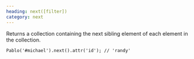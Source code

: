 ```yaml
--- 
heading: next([filter])
category: next
---
```


Returns a collection containing the next sibling element of each element in the collection.

    Pablo('#michael').next().attr('id'); // 'randy'